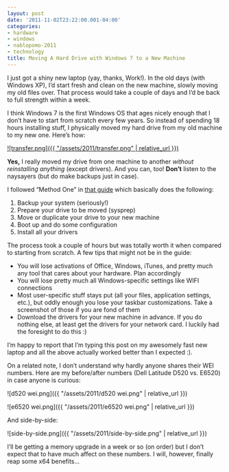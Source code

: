 ```yaml
---
layout: post
date: '2011-11-02T23:22:00.001-04:00'
categories:
- hardware
- windows
- nablopomo-2011
- technology
title: Moving A Hard Drive with Windows 7 to a New Machine
---
```


I just got a shiny new laptop (yay, thanks, Work!). In the old days (with Windows XP), I’d start fresh and clean on the new machine, slowly moving my old files over. That process would take a couple of days and I’d be back to full strength within a week. 

I think Windows 7 is the first Windows OS that ages nicely enough that I don’t have to start from scratch every few years. So instead of spending 18 hours installing stuff, I physically moved my hard drive from my old machine to my new one. Here’s how:

[![transfer.png]({{ "/assets/2011/transfer.png" | relative_url }})](http://www.sevenforums.com/tutorials/135077-windows-7-installation-transfer-new-computer.html)

**Yes,** I really moved my drive from one machine to another *without reinstalling anything* (except drivers). And you can, too! **Don’t** listen to the naysayers (but do make backups just in case).

I followed “Method One” in [that guide](http://www.sevenforums.com/tutorials/135077-windows-7-installation-transfer-new-computer.html) which basically does the following:  

1. Backup your system (seriously!)
2. Prepare your drive to be moved (sysprep)
3. Move or duplicate your drive to your new machine
4. Boot up and do some configuration
5. Install all your drivers

The process took a couple of hours but was totally worth it when compared to starting from scratch. A few tips that might not be in the guide:     
* You will lose activations of Office, Windows, iTunes, and pretty much any tool that cares about your hardware. Plan accordingly     
* You will lose pretty much all Windows-specific settings like WIFI connections     
* Most user-specific stuff stays put (all your files, application settings, etc.), but oddly enough you lose your taskbar customizations. Take a screenshot of those if you are fond of them 
* Download the drivers for your new machine in advance. If you do nothing else, at least get the drivers for your network card. I luckily had the foresight to do this :)  


I’m happy to report that I’m typing this post on my awesomely fast new laptop and all the above actually worked better than I expected :). 

On a related note, I don’t understand why hardly anyone shares their WEI numbers. Here are my before/after numbers (Dell Latitude D520 vs. E6520) in case anyone is curious:

![d520 wei.png]({{ "/assets/2011/d520 wei.png" | relative_url }})

![e6520 wei.png]({{ "/assets/2011/e6520 wei.png" | relative_url }})

And side-by-side:

![side-by-side.png]({{ "/assets/2011/side-by-side.png" | relative_url }})

I’ll be getting a memory upgrade in a week or so (on order) but I don’t expect that to have much affect on these numbers. I will, however, finally reap some x64 benefits...